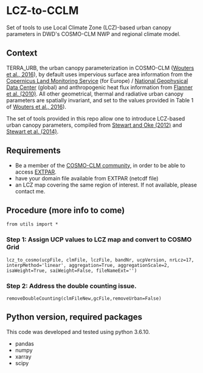 # LCZ-to-CCLM

Set of tools to use Local Climate Zone (LCZ)-based urban canopy parameters in DWD's COSMO-CLM NWP and regional climate model.

## Context
TERRA_URB, the urban canopy parameterization in COSMO-CLM ([Wouters et al., 2016](https://gmd.copernicus.org/articles/9/3027/2016/)), by default uses impervious surface area information from the [Copernicus Land Monitoring Service](https://land.copernicus.eu/pan-european/high-resolution-layers/imperviousness) (for Europe) / [National Geophysical Data Center](https://databasin.org/datasets/016d2235a5ed43ad83ceeed6c408d149) (global) and anthropogenic heat flux information from [Flanner et al. (2010)](https://agupubs.onlinelibrary.wiley.com/doi/full/10.1029/2008gl036465). All other geometrical, thermal and radiative urban canopy parameters are spatially invariant, and set to the values provided in Table 1 of [Wouters et al., 2016](https://gmd.copernicus.org/articles/9/3027/2016/)).

The set of tools provided in this repo allow one to introduce LCZ-based urban canopy parameters, compiled from [Stewart and Oke (2012)](http://10.1175/BAMS-D-11-00019.1) and [Stewart et al. (2014)](http://10.1002/joc.3746).



## Requirements
* Be a member of the [COSMO-CLM community](https://wiki.coast.hzg.de/clmcom/), in order to be able to access [EXTPAR](https://wiki.coast.hzg.de/clmcom/external-data-98599196.html).
* have your domain file available from EXTPAR (netcdf file)
* an LCZ map covering the same region of interest. If not available, please contact me.


## Procedure (more info to come)

`from utils import *`

### Step 1: Assign UCP values to LCZ map and convert to COSMO Grid
`lcz_to_cosmo(ucpFile, clmFile, lczFile, bandNr, ucpVersion, nrLcz=17,
              interpMethod='linear', aggregation=True, aggregationScale=2,
              isaWeight=True, saiWeight=False, fileNameExt='')`

### Step 2: Address the double counting issue.
`removeDoubleCounting(clmFileNew,gcFile,removeUrban=False)`



## Python version, required packages
This code was developed and tested using python 3.6.10.

* pandas
* numpy
* xarray
* scipy


